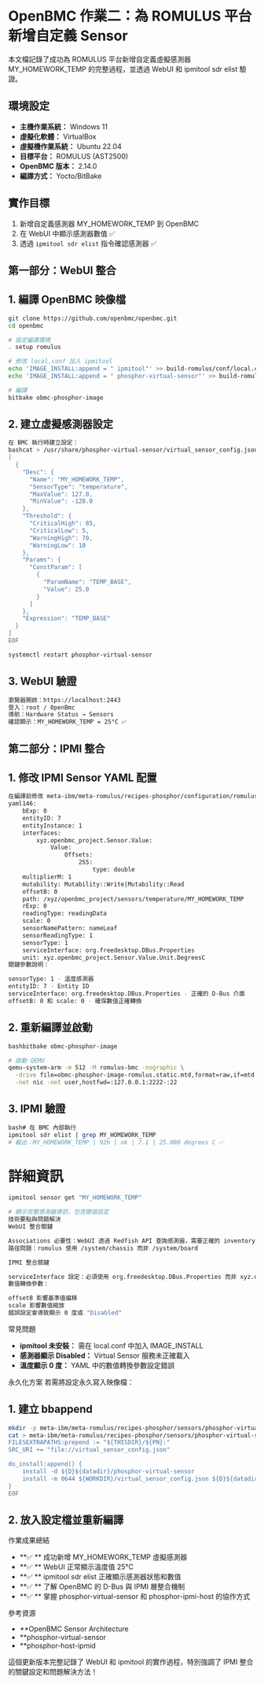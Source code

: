 # OpenBMC 作業二：為 ROMULUS 平台新增自定義 Sensor
本文檔記錄了成功為 ROMULUS 平台新增自定義虛擬感測器 MY_HOMEWORK_TEMP 的完整過程，並透過 WebUI 和 ipmitool sdr elist 驗證。

## 環境設定

* **主機作業系統：** Windows 11
* **虛擬化軟體：** VirtualBox
* **虛擬機作業系統：** Ubuntu 22.04
* **目標平台：** ROMULUS (AST2500)
* **OpenBMC 版本：** 2.14.0
* **編譯方式：** Yocto/BitBake

## 實作目標
1. 新增自定義感測器 MY_HOMEWORK_TEMP 到 OpenBMC
2. 在 WebUI 中顯示感測器數值 ✅
3. 透過 `ipmitool sdr elist` 指令確認感測器 ✅

## 第一部分：WebUI 整合

## 1. 編譯 OpenBMC 映像檔

```bash
git clone https://github.com/openbmc/openbmc.git
cd openbmc

# 設定編譯環境
. setup romulus

# 修改 local.conf 加入 ipmitool
echo 'IMAGE_INSTALL:append = " ipmitool"' >> build-romulus/conf/local.conf
echo 'IMAGE_INSTALL:append = " phosphor-virtual-sensor"' >> build-romulus/conf/local.conf

# 編譯
bitbake obmc-phosphor-image
```

## 2. 建立虛擬感測器設定

```bash
在 BMC 執行時建立設定：
bashcat > /usr/share/phosphor-virtual-sensor/virtual_sensor_config.json << 'EOF'
[
  {
    "Desc": {
      "Name": "MY_HOMEWORK_TEMP",
      "SensorType": "temperature",
      "MaxValue": 127.0,
      "MinValue": -128.0
    },
    "Threshold": {
      "CriticalHigh": 85,
      "CriticalLow": 5,
      "WarningHigh": 70,
      "WarningLow": 10
    },
    "Params": {
      "ConstParam": [
        {
          "ParamName": "TEMP_BASE",
          "Value": 25.0
        }
      ]
    },
    "Expression": "TEMP_BASE"
  }
]
EOF

systemctl restart phosphor-virtual-sensor
```

## 3. WebUI 驗證

```bash
瀏覽器開啟：https://localhost:2443
登入：root / 0penBmc
導航：Hardware Status → Sensors
確認顯示：MY_HOMEWORK_TEMP = 25°C ✅
```

## 第二部分：IPMI 整合

## 1. 修改 IPMI Sensor YAML 配置

```bash
在編譯前修改 meta-ibm/meta-romulus/recipes-phosphor/configuration/romulus-yaml-config/romulus-ipmi-sensors.yaml，新增第 146 項：
yaml146:
    bExp: 0
    entityID: 7
    entityInstance: 1
    interfaces:
        xyz.openbmc_project.Sensor.Value:
            Value:
                Offsets:
                    255:
                        type: double
    multiplierM: 1
    mutability: Mutability::Write|Mutability::Read
    offsetB: 0
    path: /xyz/openbmc_project/sensors/temperature/MY_HOMEWORK_TEMP
    rExp: 0
    readingType: readingData
    scale: 0
    sensorNamePattern: nameLeaf
    sensorReadingType: 1
    sensorType: 1
    serviceInterface: org.freedesktop.DBus.Properties
    unit: xyz.openbmc_project.Sensor.Value.Unit.DegreesC
關鍵參數說明：

sensorType: 1 - 溫度感測器
entityID: 7 - Entity ID
serviceInterface: org.freedesktop.DBus.Properties - 正確的 D-Bus 介面
offsetB: 0 和 scale: 0 - 確保數值正確轉換
```

## 2. 重新編譯並啟動

```bash
bashbitbake obmc-phosphor-image

# 啟動 QEMU
qemu-system-arm -m 512 -M romulus-bmc -nographic \
  -drive file=obmc-phosphor-image-romulus.static.mtd,format=raw,if=mtd \
  -net nic -net user,hostfwd=:127.0.0.1:2222-:22
```

## 3. IPMI 驗證

```bash
bash# 在 BMC 內部執行
ipmitool sdr elist | grep MY_HOMEWORK_TEMP
# 輸出：MY_HOMEWORK_TEMP | 92h | ok | 7.1 | 25.000 degrees C ✅
```

# 詳細資訊

```bash
ipmitool sensor get "MY_HOMEWORK_TEMP"

# 顯示完整感測器資訊，包含閾值設定
技術要點與問題解決
WebUI 整合關鍵

Associations 必要性：WebUI 透過 Redfish API 查詢感測器，需要正確的 inventory 關聯
路徑問題：romulus 使用 /system/chassis 而非 /system/board

IPMI 整合關鍵

serviceInterface 設定：必須使用 org.freedesktop.DBus.Properties 而非 xyz.openbmc_project.VirtualSensor
數值轉換參數：

offsetB 影響基準值偏移
scale 影響數值縮放
錯誤設定會導致顯示 0 度或 "Disabled"
```


常見問題

* **ipmitool 未安裝：** 需在 local.conf 中加入 IMAGE_INSTALL
* **感測器顯示 Disabled：** Virtual Sensor 服務未正確載入
* **溫度顯示 0 度：** YAML 中的數值轉換參數設定錯誤

永久化方案
若需將設定永久寫入映像檔：
## 1. 建立 bbappend

```bash
mkdir -p meta-ibm/meta-romulus/recipes-phosphor/sensors/phosphor-virtual-sensor
cat > meta-ibm/meta-romulus/recipes-phosphor/sensors/phosphor-virtual-sensor/phosphor-virtual-sensor_%.bbappend << 'EOF'
FILESEXTRAPATHS:prepend := "${THISDIR}/${PN}:"
SRC_URI += "file://virtual_sensor_config.json"

do_install:append() {
    install -d ${D}${datadir}/phosphor-virtual-sensor
    install -m 0644 ${WORKDIR}/virtual_sensor_config.json ${D}${datadir}/phosphor-virtual-sensor/
}
EOF
```

## 2. 放入設定檔並重新編譯
作業成果總結

* **✅ ** 成功新增 MY_HOMEWORK_TEMP 虛擬感測器
* **✅ ** WebUI 正常顯示溫度值 25°C
* **✅ ** ipmitool sdr elist 正確顯示感測器狀態和數值
* **✅ ** 了解 OpenBMC 的 D-Bus 與 IPMI 層整合機制
* **✅ ** 掌握 phosphor-virtual-sensor 和 phosphor-ipmi-host 的協作方式

參考資源

* **OpenBMC Sensor Architecture
* **phosphor-virtual-sensor
* **phosphor-host-ipmid


這個更新版本完整記錄了 WebUI 和 ipmitool 的實作過程，特別強調了 IPMI 整合的關鍵設定和問題解決方法！
